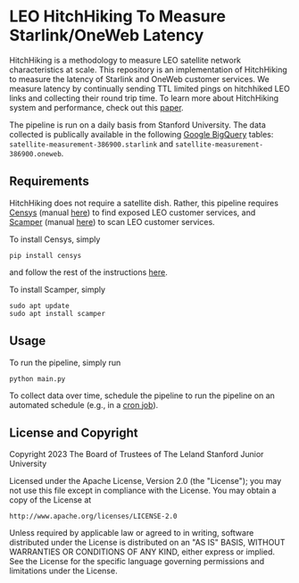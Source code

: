 # LEO HitchHiking To Measure Starlink/OneWeb Latency

HitchHiking is a methodology to measure LEO satellite network characteristics at scale. 
This repository is an implementation of HitchHiking to measure the latency of Starlink and OneWeb customer services. 
We measure latency by continually sending TTL limited pings on hitchhiked LEO links and collecting their round trip time.
To learn more about HitchHiking system and performance, check out this [paper]().

The pipeline is run on a daily basis from Stanford University.
The data collected is publically available in the following [Google BigQuery](https://cloud.google.com/bigquery/docs/introduction) tables: `satellite-measurement-386900.starlink` and `satellite-measurement-386900.oneweb`. 


## Requirements
HitchHiking does not require a satellite dish. 
Rather, this pipeline requires [Censys](https://github.com/censys/censys-python) (manual [here](https://censys-python.readthedocs.io/en/stable/)) to find exposed LEO customer services, and [Scamper](https://www.caida.org/catalog/software/scamper/man/scamper.1.pdf) (manual [here](https://www.caida.org/catalog/software/scamper/man/scamper.1.pdf)) to scan LEO customer services. 

To install Censys, simply
```
pip install censys
```
and follow the rest of the instructions [here](https://github.com/censys/censys-python).

To install Scamper, simply 

```
sudo apt update
sudo apt install scamper
```

## Usage

To run the pipeline, simply run 

```
python main.py
```

To collect data over time, schedule the pipeline to run the pipeline on an automated schedule (e.g., in a [cron job](https://man7.org/linux/man-pages/man5/crontab.5.html)). 


## License and Copyright

Copyright 2023 The Board of Trustees of The Leland Stanford Junior University

Licensed under the Apache License, Version 2.0 (the "License");
you may not use this file except in compliance with the License.
You may obtain a copy of the License at

    http://www.apache.org/licenses/LICENSE-2.0

Unless required by applicable law or agreed to in writing, software
distributed under the License is distributed on an "AS IS" BASIS,
WITHOUT WARRANTIES OR CONDITIONS OF ANY KIND, either express or implied.
See the License for the specific language governing permissions and
limitations under the License.
